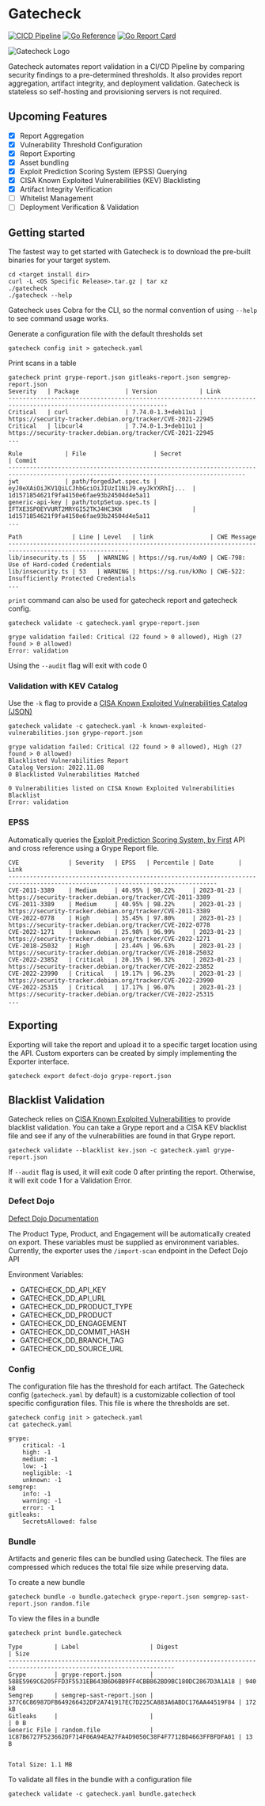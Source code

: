 # Gatecheck
[![CICD Pipeline](https://github.com/gatecheckdev/gatecheck/actions/workflows/run-test.yaml/badge.svg?branch=main)](https://github.com/gatecheckdev/gatecheck/actions/workflows/run-test.yaml)
[![Go Reference](https://pkg.go.dev/badge/github.com/gatecheckdev/gatecheck.svg)](https://pkg.go.dev/github.com/gatecheckdev/gatecheck)
[![Go Report Card](https://goreportcard.com/badge/github.com/gatecheckdev/gatecheck)](https://goreportcard.com/report/github.com/gatecheckdev/gatecheck)


![Gatecheck Logo](static/gatecheck-logo.png)

Gatecheck automates report validation in a CI/CD Pipeline by comparing security findings to a pre-determined 
thresholds.
It also provides report aggregation, artifact integrity, and deployment validation.
Gatecheck is stateless so self-hosting and provisioning servers is not required.

## Upcoming Features

- [X] Report Aggregation
- [X] Vulnerability Threshold Configuration
- [X] Report Exporting
- [X] Asset bundling
- [X] Exploit Prediction Scoring System (EPSS) Querying
- [X] CISA Known Exploited Vulnerabilities (KEV) Blacklisting
- [X] Artifact Integrity Verification
- [ ] Whitelist Management
- [ ] Deployment Verification & Validation

## Getting started

The fastest way to get started with Gatecheck is to download the pre-built binaries for your target system.

```shell
cd <target install dir>
curl -L <OS Specific Release>.tar.gz | tar xz
./gatecheck
./gatecheck --help
```

Gatecheck uses Cobra for the CLI, so the normal convention of using ```--help``` to see command usage works.

Generate a configuration file with the default thresholds set

```shell
gatecheck config init > gatecheck.yaml
```

Print scans in a table

```shell
gatecheck print grype-report.json gitleaks-report.json semgrep-report.json
Severity   | Package             | Version            | Link                                                        
-------------------------------------------------------------------------------------------------------------------
Critical   | curl                | 7.74.0-1.3+deb11u1 | https://security-tracker.debian.org/tracker/CVE-2021-22945  
Critical   | libcurl4            | 7.74.0-1.3+deb11u1 | https://security-tracker.debian.org/tracker/CVE-2021-22945  
...

Rule            | File                   | Secret                                              | Commit                                  
-----------------------------------------------------------------------------------------------------------------------------------------
jwt             | path/forgedJwt.spec.ts | eyJ0eXAiOiJKV1QiLCJhbGciOiJIUzI1NiJ9.eyJkYXRhIj...  | 1d1571854621f9fa4150e6fae93b24504d4e5a11
generic-api-key | path/totpSetup.spec.ts | IFTXE3SPOEYVURT2MRYGI52TKJ4HC3KH                    | 1d1571854621f9fa4150e6fae93b24504d4e5a11
...

Path              | Line | Level   | link                | CWE Message                                                                                   
--------------------------------------------------------------------------------------------------------
lib/insecurity.ts | 55   | WARNING | https://sg.run/4xN9 | CWE-798: Use of Hard-coded Credentials
lib/insecurity.ts | 53   | WARNING | https://sg.run/kXNo | CWE-522: Insufficiently Protected Credentials
...  
```

`print` command can also be used for gatecheck report and gatecheck config.

```shell
gatecheck validate -c gatecheck.yaml grype-report.json

grype validation failed: Critical (22 found > 0 allowed), High (27 found > 0 allowed)
Error: validation
```

Using the `--audit` flag will exit with code 0

### Validation with KEV Catalog 

Use the `-k` flag to provide a [CISA Known Exploited Vulnerabilities Catalog (JSON)](https://www.cisa.gov/known-exploited-vulnerabilities-catalog)

```shell
gatecheck validate -c gatecheck.yaml -k known-exploited-vulnerabilities.json grype-report.json

grype validation failed: Critical (22 found > 0 allowed), High (27 found > 0 allowed)
Blacklisted Vulnerabilities Report
Catalog Version: 2022.11.08
0 Blacklisted Vulnerabilities Matched

0 Vulnerabilities listed on CISA Known Exploited Vulnerabilities Blacklist
Error: validation
```

### EPSS

Automatically queries the [Exploit Prediction Scoring System, by First](https://www.first.org/epss/) API and cross reference
using a Grype Report file.

```shell
CVE              | Severity   | EPSS   | Percentile | Date       | Link
---------------------------------------------------------------------------------------------------------------------------------
CVE-2011-3389    | Medium     | 40.95% | 98.22%     | 2023-01-23 | https://security-tracker.debian.org/tracker/CVE-2011-3389
CVE-2011-3389    | Medium     | 40.95% | 98.22%     | 2023-01-23 | https://security-tracker.debian.org/tracker/CVE-2011-3389
CVE-2022-0778    | High       | 35.45% | 97.80%     | 2023-01-23 | https://security-tracker.debian.org/tracker/CVE-2022-0778
CVE-2022-1271    | Unknown    | 25.98% | 96.99%     | 2023-01-23 | https://security-tracker.debian.org/tracker/CVE-2022-1271
CVE-2018-25032   | High       | 23.44% | 96.63%     | 2023-01-23 | https://security-tracker.debian.org/tracker/CVE-2018-25032
CVE-2022-23852   | Critical   | 20.15% | 96.32%     | 2023-01-23 | https://security-tracker.debian.org/tracker/CVE-2022-23852
CVE-2022-23990   | Critical   | 19.17% | 96.23%     | 2023-01-23 | https://security-tracker.debian.org/tracker/CVE-2022-23990
CVE-2022-25315   | Critical   | 17.17% | 96.07%     | 2023-01-23 | https://security-tracker.debian.org/tracker/CVE-2022-25315
...
```

## Exporting

Exporting will take the report and upload it to a specific target location using the API.
Custom exporters can be created by simply implementing the Exporter interface.

```shell
gatecheck export defect-dojo grype-report.json
```

## Blacklist Validation
Gatecheck relies on [CISA Known Exploited Vulnerabilities](https://www.cisa.gov/known-exploited-vulnerabilities) to
provide blacklist validation.
You can take a Grype report and a CISA KEV blacklist file and see if any of the vulnerabilities are found in that Grype
report.

```shell
gatecheck validate --blacklist kev.json -c gatecheck.yaml grype-report.json
```

If `--audit` flag is used, it will exit code 0 after printing the report.
Otherwise, it will exit code 1 for a Validation Error.

### Defect Dojo

[Defect Dojo Documentation](https://defectdojo.github.io/django-DefectDojo/)

The Product Type, Product, and Engagement will be automatically created on export.
These variables must be supplied as environment variables.
Currently, the exporter uses the `/import-scan` endpoint in the Defect Dojo API

Environment Variables:
- GATECHECK_DD_API_KEY
- GATECHECK_DD_API_URL
- GATECHECK_DD_PRODUCT_TYPE
- GATECHECK_DD_PRODUCT
- GATECHECK_DD_ENGAGEMENT
- GATECHECK_DD_COMMIT_HASH
- GATECHECK_DD_BRANCH_TAG
- GATECHECK_DD_SOURCE_URL


### Config

The configuration file has the threshold for each artifact.
The Gatecheck config (```gatecheck.yaml``` by default) is a customizable collection of tool specific configuration 
files.
This file is where the thresholds are set.

```shell
gatecheck config init > gatecheck.yaml
cat gatecheck.yaml

grype:
    critical: -1
    high: -1
    medium: -1
    low: -1
    negligible: -1
    unknown: -1
semgrep:
    info: -1
    warning: -1
    error: -1
gitleaks:
    SecretsAllowed: false
```

### Bundle

Artifacts and generic files can be bundled using Gatecheck.
The files are compressed which reduces the total file size while preserving data.

To create a new bundle
```shell
gatecheck bundle -o bundle.gatecheck grype-report.json semgrep-sast-report.json random.file
```

To view the files in a bundle
```shell
gatecheck print bundle.gatecheck

Type         | Label                    | Digest                                                           | Size
---------------------------------------------------------------------------------------------------------------------
Grype        | grype-report.json        | 588E5969C6205FFD3F5531EB643B6D6BB9FF4CBB862BD9BC180DC2867D3A1A18 | 940 kB
Semgrep      | semgrep-sast-report.json | 377C6C86987DFB649266432DF2A741917EC7D225CA883A6ABDC176AA44519F84 | 172 kB
Gitleaks     |                          |                                                                  | 0 B
Generic File | random.file              | 1C87B6727F523662DF714F06A94EA27FA4D9050C38F4F7712BD4663FFBFDFA01 | 13 B

                                                                                                Total Size: 1.1 MB
```

To validate all files in the bundle with a configuration file

```shell
gatecheck validate -c gatecheck.yaml bundle.gatecheck
```
